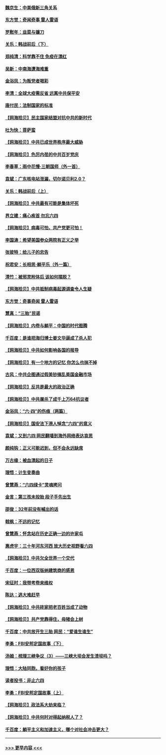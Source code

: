 #### [魏京生：中美俄新三角关系](../pages/nsc993/n13035986.md?t=06211652) 
#### [东方觉：奇闻奇事 雷人雷语](../pages/nsc993/n13035878.md?t=06211652) 
#### [罗慰年：韭菜与镰刀](../pages/nsc993/n13034374.md?t=06211652) 
#### [关乐：韩战前后（下）](../pages/nsc993/n13034113.md?t=06211652) 
#### [郑纯清：科学靠不住 免疫在漂红](../pages/nsc993/n13034093.md?t=06211652) 
#### [吴新：中南海遭海难重](../pages/nsc993/n13034084.md?t=06211652) 
#### [金浴凤：为叛党者喝彩](../pages/nsc993/n13034058.md?t=06211652) 
#### [李清：全球大疫需反省 远离中共保平安](../pages/nsc993/n13033784.md?t=06211652) 
#### [唐付民：法制国家的标准](../pages/nsc993/n13032944.md?t=06211652) 
#### [【网海拾贝】民主国家结盟对抗中共的新时代](../pages/nsc993/n13031717.md?t=06211652) 
#### [吐为快：菩萨蛮](../pages/nsc993/n13030033.md?t=06211652) 
#### [【网海拾贝】中共已成世界秩序最大威胁](../pages/nsc993/n13028138.md?t=06211652) 
#### [【网海拾贝】色厉内荏的中共百岁党庆](../pages/nsc993/n13025582.md?t=06211652) 
#### [李春草：雨中花慢‧三朝国师（外一首）](../pages/nsc993/n13025567.md?t=06211652) 
#### [袁斌：广东核电站泄漏，切尔诺贝利2.0？](../pages/nsc993/n13025475.md?t=06211652) 
#### [关乐：韩战前后（上）](../pages/nsc993/n13025387.md?t=06211652) 
#### [【网海拾贝】中共最有可能是集体坏死](../pages/nsc993/n13023101.md?t=06211652) 
#### [界立建：痛心疾首 勿忘六四](../pages/nsc993/n13022339.md?t=06211652) 
#### [【网海拾贝】病毒可怕，共产党更可怕！](../pages/nsc993/n13020728.md?t=06211652) 
#### [李国涛：希望美国参众两院有正义之举](../pages/nsc993/n13020674.md?t=06211652) 
#### [张彼特：给儿子的忠告](../pages/nsc993/n13018934.md?t=06211652) 
#### [祝君安：长相思‧躺平乐（外一篇）](../pages/nsc993/n13018923.md?t=06211652) 
#### [清竹：被邪灵附体后 该如何摆脱？](../pages/nsc993/n13018877.md?t=06211652) 
#### [【网海拾贝】中共抵制病毒起源调查令人生疑](../pages/nsc993/n13017785.md?t=06211652) 
#### [东方觉：奇事奇闻 雷人雷语](../pages/nsc993/n13017577.md?t=06211652) 
#### [慧真：“三胎”民谣](../pages/nsc993/n13017394.md?t=06211652) 
#### [【网海拾贝】内卷与躺平：中国的时代图腾](../pages/nsc993/n13016128.md?t=06211652) 
#### [千百度：是谁把海归博士姜文华逼成了杀人犯](../pages/nsc993/n13015218.md?t=06211652) 
#### [【网海拾贝】中共如何影响各国的报导](../pages/nsc993/n13012599.md?t=06211652) 
#### [【网海拾贝】有一个地方的记忆 你怎么也抹不掉](../pages/nsc993/n13009802.md?t=06211652) 
#### [古风：中共企图通过假美钞搞乱美国金融市场](../pages/nsc993/n13009626.md?t=06211652) 
#### [【网海拾贝】反共是最大的政治正确](../pages/nsc993/n13007051.md?t=06211652) 
#### [【网海拾贝】中共屠杀了成千上万64抗议者](../pages/nsc993/n13002713.md?t=06211652) 
#### [金浴凤：“六·四”的伤痕（两篇）](../pages/nsc993/n13001719.md?t=06211652) 
#### [【网海拾贝】国安法下港人悼念“六四”的意义](../pages/nsc993/n13001039.md?t=06211652) 
#### [袁斌：又到六四 网民翻墙到海外网络表达哀思](../pages/nsc993/n13000995.md?t=06211652) 
#### [颜纯钩：正义可能迟到，但不会永远缺席](../pages/nsc993/n13000920.md?t=06211652) 
#### [万古缘：被血漂起的日子](../pages/nsc993/n13000914.md?t=06211652) 
#### [理悟：计生变奏曲](../pages/nsc993/n13000414.md?t=06211652) 
#### [曾慧燕：“六四绿卡”灵魂拷问](../pages/nsc993/n13000277.md?t=06211652) 
#### [金言：第三孩未投胎 段子手先出生](../pages/nsc993/n13000215.md?t=06211652) 
#### [邵俊：32年前没有喊出的话](../pages/nsc993/n13000181.md?t=06211652) 
#### [戟枫：不远的记忆](../pages/nsc993/n13000121.md?t=06211652) 
#### [曾慧燕：怀念站在历史正确一边的许家屯](../pages/nsc993/n13000073.md?t=06211652) 
#### [惠虎宇：三十年河东河西 放大历史视野看六四](../pages/nsc993/n13000018.md?t=06211652) 
#### [【网海拾贝】中共欠全世界一个交代](../pages/nsc993/n12998706.md?t=06211652) 
#### [千百度：一位西双版纳建筑商的感恩](../pages/nsc993/n12998487.md?t=06211652) 
#### [宋征时：我带考卷来维权](../pages/nsc993/n12994088.md?t=06211652) 
#### [陈达：逃大难赶早](../pages/nsc993/n12993569.md?t=06211652) 
#### [【网海拾贝】中共砖家把老百姓当成了动物](../pages/nsc993/n12993483.md?t=06211652) 
#### [【网海拾贝】共产党靠得住，母猪会上树](../pages/nsc993/n12990730.md?t=06211652) 
#### [千百度：中共放开生三胎 网民：“爱谁生谁生”](../pages/nsc993/n12990644.md?t=06211652) 
#### [李勇：FBI安邦定国故事（下）](../pages/nsc993/n12987854.md?t=06211652) 
#### [汤姆：梳理三峡争议（3）——三峡大坝会发生溃坝吗？](../pages/nsc993/n12989806.md?t=06211652) 
#### [理悟：大陆同胞，看好你的孩子](../pages/nsc993/n12989778.md?t=06211652) 
#### [读者投书：非止六四](../pages/nsc993/n12989673.md?t=06211652) 
#### [李勇：FBI安邦定国故事（上）](../pages/nsc993/n12987749.md?t=06211652) 
#### [【网海拾贝】政法系大劫来临？](../pages/nsc993/n12987596.md?t=06211652) 
#### [【网海拾贝】中共何时对得起纳税人了？](../pages/nsc993/n12985578.md?t=06211652) 
#### [千百度：躺平主义和加速主义，哪个对社会冲击更大？](../pages/nsc993/n12985512.md?t=06211652) 

----
#### [ >>> 更早内容 <<< ](../indexes/nsc993-earlier.md)
